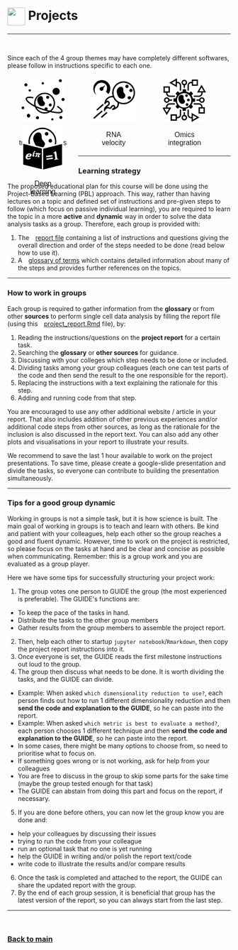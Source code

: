 # <img border="0" src="https://www.svgrepo.com/show/1025/task.svg" width="40" height="40" style="vertical-align:middle;"> Projects

***

<style>
.zoom:hover {
  transform:scale(1.1);
}
</style>

<br/>

Since each of the 4 group themes may have completely different softwares, please follow in instructions specific to each one.

<div style="width:100%;height:150px;text-align: center">

  <a href="/single-cell_sib_scilifelab_2021/project_spatial/README.html">
  <div style="width:150px;height:100px;padding:5px 5px;font-size:12pt;font-family:Helvetica;float:left;text-align:center;">
  <img class="zoom" border="0" height="100px" src="logos/spatial_transcriptomics.png">
  <p style="text-align:center;">Spatial<br/>transcriptomics</p>
  </div>
  </a>

  <a href="/single-cell_sib_scilifelab_2021/project_velocity/README.html">
  <div style="width:150px;height:100px;padding:5px 5px;font-size:12pt;font-family:Helvetica;float:left;text-align:center;">
  <img class="zoom" border="0" height="100px"  src="logos/rna_velocity.png">
  <p style="text-align:center;">RNA<br/>velocity</p>
  </div>
  </a>

  <a href="/single-cell_sib_scilifelab_2021/project_omics/README.html">
  <div style="width:150px;height:100px;padding:5px 5px;font-size:12pt;font-family:Helvetica;float:left;text-align:center;">
  <img class="zoom" border="0" height="100px"  src="logos/omics_integration.png">
  <p style="text-align:center;">Omics<br/>integration</p>
  </div>
  </a>

  <a href="/single-cell_sib_scilifelab_2021/project_dnn/README.html">
  <div style="width:150px;height:100px;padding:5px 5px;font-size:12pt;font-family:Helvetica;float:left;text-align:center;">
  <img class="zoom" border="0" height="100px" src="logos/deep_learning.png">
  <p style="text-align:center;">Deep<br/>learning</p>
  </div>
  </a>

</div>

<br/>

***

### Learning strategy

The proposed educational plan for this course will be done using the Project-Based Learning (PBL) approach. This way, rather than having lectures on a topic and defined set of instructions and pre-given steps to follow (which focus on passive individual learning), you are required to learn the topic in a more **active** and **dynamic** way in order to solve the data analysis tasks as a group. Therefore, each group is provided with:

1. The <img border="0" src="https://static.thenounproject.com/png/67360-200.png" width="10" height="10">[report file](project_velocity/README.md) containing a list of instructions and questions giving the overall direction and order of the steps needed to be done (read below how to use it).
2. A <img border="0" src="https://d1nhio0ox7pgb.cloudfront.net/_img/o_collection_png/green_dark_grey/512x512/plain/dictionary.png" width="10" height="10">[glossary of terms](single_cell/glossary/glossary_of_terms_single_cell.html) which contains detailed information about many of the steps and provides further references on the topics.

***

### How to work in groups

Each group is required to gather information from the **glossary** or from other **sources** to perform single cell data analysis by filling the report file (using this <img border="0" src="https://static.thenounproject.com/png/67360-200.png" width="10" height="10">[project_report.Rmd](single_cell/code/project_report.Rmd) file), by:

1. Reading the instructions/questions on the **project report** for a certain task.
2. Searching the **glossary** or **other sources** for guidance.
3. Discussing with your colleges which step needs to be done or included.
4. Dividing tasks among your group colleagues (each one can test parts of the code and then send the result to the one responsible for the report).
5. Replacing the instructions with a text explaining the rationale for this step.
6. Adding and running code from that step.

You are encouraged to use any other additional website / article in your report. That also includes addition of other previous experiences and/or additional code steps from other sources, as long as the rationale for the inclusion is also discussed in the report text. You can also add any other plots and visualisations in your report to illustrate your results.

We recommend to save the last 1 hour available to work on the project presentations. To save time, please create a google-slide presentation and divide the tasks, so everyone can contribute to building the presentation simultaneously.

***

### Tips for a good group dynamic

Working in groups is not a simple task, but it is how science is built. The main goal of working in groups is to teach and learn with others. Be kind and patient with your colleagues, help each other so the group reaches a good and fluent dynamic. However, time to work on the project is restricted, so please focus on the tasks at hand and be clear and concise as possible when communicating. Remember: this is a group work and you are evaluated as a group player.

Here we have some tips for successfully structuring your project work:

1. The group votes one person to GUIDE the group (the most experienced is preferable). The GUIDE's functions are:
  - To keep the pace of the tasks in hand.
  - Distribute the tasks to the other group members
  - Gather results from the group members to assemble the project report.
2. Then, help each other to startup `jupyter notebook`/`Rmarkdown`, then copy the project report instructions into it.
3. Once everyone is set, the GUIDE reads the first milestone instructions out loud to the group.
4. The group then discuss what needs to be done. It is worth dividing the tasks, and the GUIDE can divide.
  - Example: When asked `which dimensionality reduction to use?`, each person finds out how to run 1 different dimensionality reduction and then **send the code and explanation to the GUIDE**, so he can paste into the report.
  - Example: When asked `which metric is best to evaluate a method?`, each person chooses 1 different technique and then **send the code and explanation to the GUIDE**, so he can paste into the report.
  - In some cases, there might be many options to choose from, so need to prioritise what to focus on.
  - If something goes wrong or is not working, ask for help from your colleagues
  - You are free to discuss in the group to skip some parts for the sake time (maybe the group tested enough for that task)
  - The GUIDE can abstain from doing this part and focus on the report, if necessary.
5. If you are done before others, you can now let the group know you are done and:
  - help your colleagues by discussing their issues
  - trying to run the code from your colleague
  - run an optional task that no one is yet running
  - help the GUIDE in writing and/or polish the report text/code
  - write code to illustrate the results and/or compare results
6. Once the task is completed and attached to the report, the GUIDE can share the updated report with the group.
7. By the end of each group session, it is beneficial that group has the latest version of the report, so you can always start from the last step.

***

<br/>

### [Back to main](/single-cell_sib_scilifelab_2021/README)

